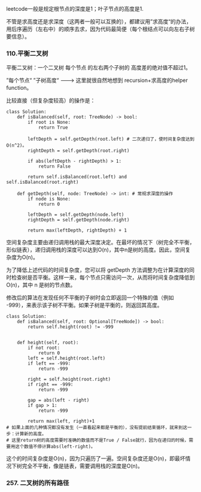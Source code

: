 leetcode一般是规定根节点的深度是1；叶子节点的高度是1.

不管是求高度还是求深度（这两者一般可以互换的），都建议用”求高度“的办法，用后序遍历（左右中）的顺序去求，因为代码最简便（每个根结点可以向左右子树要信息）。

### 110.平衡二叉树

平衡二叉树：一个二叉树 每个节点 的左右两个子树的 高度差的绝对值不超过1。

”每个节点“ ”子树高度“ ---> 这里就很自然地想到 recursion+求高度的helper function。

比较直接（但复杂度较高）的操作是：

```
class Solution:
    def isBalanced(self, root: TreeNode) -> bool:
        if root is None:
            return True

        leftDepth = self.getDepth(root.left) # 二次递归了，使时间复杂度达到O(n^2)。
        rightDepth = self.getDepth(root.right)

        if abs(leftDepth - rightDepth) > 1:
            return False

        return self.isBalanced(root.left) and self.isBalanced(root.right)

    def getDepth(self, node: TreeNode) -> int: # 常规求深度的操作
        if node is None:
            return 0

        leftDepth = self.getDepth(node.left)
        rightDepth = self.getDepth(node.right)

        return max(leftDepth, rightDepth) + 1
```
空间复杂度主要由递归调用栈的最大深度决定。在最坏的情况下（树完全不平衡，形似链表），递归调用栈的深度可以达到O(n)，其中n是树的高度。因此，空间复杂度为O(n)。

为了降低上述代码的时间复杂度，您可以将 getDepth 方法调整为在计算深度的同时检查树是否平衡。这样一来，每个节点只需访问一次，从而将时间复杂度降低到 O(n)，其中 n 是树的节点数。

修改后的算法在发现任何不平衡的子树时会立即返回一个特殊的值（例如 -999），来表示该子树不平衡。如果子树是平衡的，则返回其高度。

```
class Solution:
    def isBalanced(self, root: Optional[TreeNode]) -> bool:
        return self.height(root) != -999


    def height(self, root):
        if not root:
            return 0
        left = self.height(root.left)
        if left == -999:
            return -999
        
        right = self.height(root.right)
        if right == -999:
            return -999

        gap = abs(left - right)
        if gap > 1:
            return -999

        return max(left, right)+1
# 如果上面的几种情况都没有发生（一直看起来都是平衡的），没有提前结束循环，就来到这一步：计算新的高度。
# 这里return树的高度需要时准确的数值而不是True / False就行，因为在递归的时候，需要用这个数值不停计算abs(left-right)。
```

这个的时间复杂度是O(n)，因为只遍历了一遍。空间复杂度还是O(n)，即最坏情况下树完全不平衡，像是链表，需要调用栈的深度是O(n)。

### 257. 二叉树的所有路径



